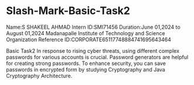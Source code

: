 # Slash-Mark-Basic-Task2

Name:S SHAKEEL AHMAD 
Intern ID:SMI71456 
Duration:June 01,2024 to August 01,2024 
Madanapalle Institute of Technology and Science  
Organization Reference ID:CORPORATE65117748884741695643464 

Basic Task2
In response to rising cyber threats, using different complex passwords for various accounts is crucial. 
Password generators are helpful for creating strong passwords. To enhance security, you can save passwords in encrypted form by studying Cryptography and Java Cryptography Architecture.
